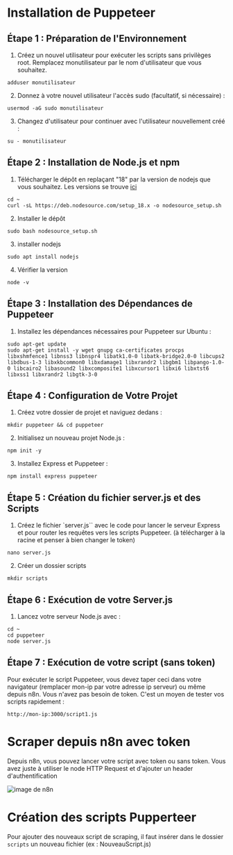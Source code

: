 # Installation de Puppeteer
## Étape 1 : Préparation de l'Environnement
1. Créez un nouvel utilisateur pour exécuter les scripts sans privilèges root. Remplacez monutilisateur par le nom d'utilisateur que vous souhaitez.
```
adduser monutilisateur
```

2. Donnez à votre nouvel utilisateur l'accès sudo (facultatif, si nécessaire) :
```
usermod -aG sudo monutilisateur
```

3. Changez d'utilisateur pour continuer avec l'utilisateur nouvellement créé :
```
su - monutilisateur
```

## Étape 2 : Installation de Node.js et npm
1. Télécharger le dépôt en replaçant "18" par la version de nodejs que vous souhaitez. Les versions se trouve [ici](https://github.com/nodesource/distributions/blob/master/README.md)
```
cd ~
curl -sL https://deb.nodesource.com/setup_18.x -o nodesource_setup.sh
```
2. Installer le dépôt
```
sudo bash nodesource_setup.sh
```
3. installer nodejs
```
sudo apt install nodejs
```
4. Vérifier la version
```
node -v
```
## Étape 3 : Installation des Dépendances de Puppeteer
1. Installez les dépendances nécessaires pour Puppeteer sur Ubuntu :
```
sudo apt-get update
sudo apt-get install -y wget gnupg ca-certificates procps libxshmfence1 libnss3 libnspr4 libatk1.0-0 libatk-bridge2.0-0 libcups2 libdbus-1-3 libxkbcommon0 libxdamage1 libxrandr2 libgbm1 libpango-1.0-0 libcairo2 libasound2 libxcomposite1 libxcursor1 libxi6 libxtst6 libxss1 libxrandr2 libgtk-3-0
```
## Étape 4 : Configuration de Votre Projet
1. Créez votre dossier de projet et naviguez dedans :
```
mkdir puppeteer && cd puppeteer
```
2. Initialisez un nouveau projet Node.js :

```
npm init -y
```
3. Installez Express et Puppeteer :
```
npm install express puppeteer
```

## Étape 5 : Création du fichier server.js et des Scripts
1. Créez le fichier `server.js`` avec le code pour lancer le serveur Express et pour router les requêtes vers les scripts Puppeteer. (à télécharger à la racine et penser à bien changer le token)
```
nano server.js
```
2. Créer un dossier scripts
```
mkdir scripts
```

## Étape 6 : Exécution de votre Server.js
1. Lancez votre serveur Node.js avec :
```
cd ~
cd puppeteer
node server.js
```

## Étape 7 : Exécution de votre script (sans token)
Pour exécuter le script Puppeteer, vous devez taper ceci dans votre navigateur (remplacer mon-ip par votre adresse ip serveur) ou même depuis n8n. Vous n'avez pas besoin de token. C'est un moyen de tester vos scripts rapidement :
```
http://mon-ip:3000/script1.js
````
# Scraper depuis n8n avec token
Depuis n8n, vous pouvez lancer votre script avec token ou sans token. Vous avez juste à utiliser le node HTTP Request et d'ajouter un header d'authentification

![image de n8n](https://nocodeskills.fr/wp-content/uploads/2024/03/n8n.png)

# Création des scripts Pupperteer
Pour ajouter des nouveaux script de scraping, il faut insérer dans le dossier `scripts` un nouveau fichier (ex : NouveauScript.js)

